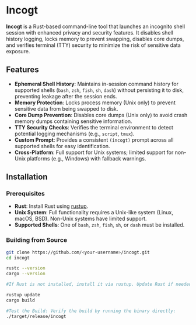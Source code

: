 # Incogt

**Incogt** is a Rust-based command-line tool that launches an incognito shell session with enhanced privacy and security features. It disables shell history logging, locks memory to prevent swapping, disables core dumps, and verifies terminal (TTY) security to minimize the risk of sensitive data exposure.

## Features

- **Ephemeral Shell History**: Maintains in-session command history for supported shells (`bash`, `zsh`, `fish`, `sh`, `dash`) without persisting it to disk, preventing leakage after the session ends.
- **Memory Protection**: Locks process memory (Unix only) to prevent sensitive data from being swapped to disk.
- **Core Dump Prevention**: Disables core dumps (Unix only) to avoid crash memory dumps containing sensitive information.
- **TTY Security Checks**: Verifies the terminal environment to detect potential logging mechanisms (e.g., `script`, `tmux`).
- **Custom Prompt**: Provides a consistent `(incogt)` prompt across all supported shells for easy identification.
- **Cross-Platform**: Full support for Unix systems; limited support for non-Unix platforms (e.g., Windows) with fallback warnings.

## Installation

### Prerequisites
- **Rust**: Install Rust using [rustup](https://rustup.rs/).
- **Unix System**: Full functionality requires a Unix-like system (Linux, macOS, BSD). Non-Unix systems have limited support.
- **Supported Shells**: One of `bash`, `zsh`, `fish`, `sh`, or `dash` must be installed.

### Building from Source

   ```bash
   git clone https://github.com/<your-username>/incogt.git
   cd incogt
   
   rustc --version
   cargo --version
   
   #If Rust is not installed, install it via rustup. Update Rust if needed:
   
   rustup update
   cargo build

   #Test the Build: Verify the build by running the binary directly:
   ./target/release/incogt